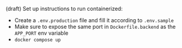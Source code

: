 (draft) Set up instructions to run containerized:
* Create a `.env.production` file and fill it according to `.env.sample`
* Make sure to expose the same port in `Dockerfile.backend` as the `APP_PORT` env variable
* `docker compose up`
